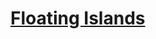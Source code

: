 # [Floating Islands](https://www.mousehuntgame.com/preferences.php?tab=mousehunt-improved-settings#mousehunt-improved-settings-location-hud)

